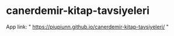 # canerdemir-kitap-tavsiyeleri
App link: " https://piupiunn.github.io/canerdemir-kitap-tavsiyeleri/ "
